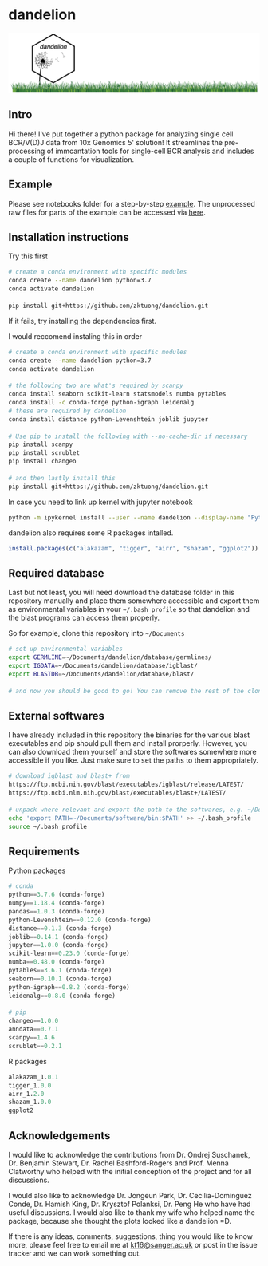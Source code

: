 # dandelion

![dandelion_logo](notebooks/img/dandelion_logo.png)

## Intro
Hi there! I've put together a python package for analyzing single cell BCR/V(D)J data from 10x Genomics 5' solution! It streamlines the pre-processing of immcantation tools for single-cell BCR analysis and includes a couple of functions for visualization.

## Example
Please see notebooks folder for a step-by-step [example](notebooks/).
The unprocessed raw files for parts of the example can be accessed via [here](example_data/).

## Installation instructions

Try this first
```bash
# create a conda environment with specific modules
conda create --name dandelion python=3.7
conda activate dandelion

pip install git+https://github.com/zktuong/dandelion.git
```

If it fails, try installing the dependencies first.

I would reccomend instaling this in order
```bash
# create a conda environment with specific modules
conda create --name dandelion python=3.7
conda activate dandelion

# the following two are what's required by scanpy
conda install seaborn scikit-learn statsmodels numba pytables
conda install -c conda-forge python-igraph leidenalg 
# these are required by dandelion
conda install distance python-Levenshtein joblib jupyter

# Use pip to install the following with --no-cache-dir if necessary
pip install scanpy
pip install scrublet
pip install changeo

# and then lastly install this
pip install git+https://github.com/zktuong/dandelion.git
````
In case you need to link up kernel with jupyter notebook
```bash
python -m ipykernel install --user --name dandelion --display-name "Python (dandelion)"
```


dandelion also requires some R packages intalled.
```R
install.packages(c("alakazam", "tigger", "airr", "shazam", "ggplot2"))
```


## Required database
Last but not least, you will need download the database folder in this repository manually and place them somewhere accessible and export them as environmental variables in your `~/.bash_profile` so that dandelion and the blast programs can access them properly.

So for example, clone this repository into `~/Documents`
```bash
# set up environmental variables
export GERMLINE=~/Documents/dandelion/database/germlines/
export IGDATA=~/Documents/dandelion/database/igblast/
export BLASTDB=~/Documents/dandelion/database/blast/

# and now you should be good to go! You can remove the rest of the cloned folder (other then the database folder) in ~/Documents as the package is installed.
``` 


## External softwares
I have already included in this repository the binaries for the various blast executables and pip should pull them and install prorperly. However, you can also download them yourself and store the softwares somewhere more accessible if you like. Just make sure to set the paths to them appropriately.
```bash
# download igblast and blast+ from
https://ftp.ncbi.nih.gov/blast/executables/igblast/release/LATEST/
https://ftp.ncbi.nlm.nih.gov/blast/executables/blast+/LATEST/

# unpack where relevant and export the path to the softwares, e.g. ~/Documents/
echo 'export PATH=~/Documents/software/bin:$PATH' >> ~/.bash_profile
source ~/.bash_profile
```


## Requirements
Python packages
```python
# conda
python==3.7.6 (conda-forge)
numpy==1.18.4 (conda-forge)
pandas==1.0.3 (conda-forge)
python-Levenshtein==0.12.0 (conda-forge)
distance==0.1.3 (conda-forge)
joblib==0.14.1 (conda-forge)
jupyter==1.0.0 (conda-forge)
scikit-learn==0.23.0 (conda-forge)
numba==0.48.0 (conda-forge)
pytables==3.6.1 (conda-forge)
seaborn==0.10.1 (conda-forge)
python-igraph==0.8.2 (conda-forge)
leidenalg==0.8.0 (conda-forge)

# pip
changeo==1.0.0
anndata==0.7.1
scanpy==1.4.6
scrublet==0.2.1
```
R packages
```R
alakazam_1.0.1
tigger_1.0.0
airr_1.2.0
shazam_1.0.0
ggplot2
```

## Acknowledgements
I would like to acknowledge the contributions from Dr. Ondrej Suschanek, Dr. Benjamin Stewart, Dr. Rachel Bashford-Rogers and Prof. Menna Clatworthy who helped with the initial conception of the project and for all discussions. 

I would also like to acknowledge Dr. Jongeun Park, Dr. Cecilia-Dominguez Conde, Dr. Hamish King, Dr. Krysztof Polanksi, Dr. Peng He who have had useful discussions. I would also like to thank my wife who helped name the package, because she thought the plots looked like a dandelion =D.

If there is any ideas, comments, suggestions, thing you would like to know more, please feel free to email me at kt16@sanger.ac.uk or post in the issue tracker and we can work something out.